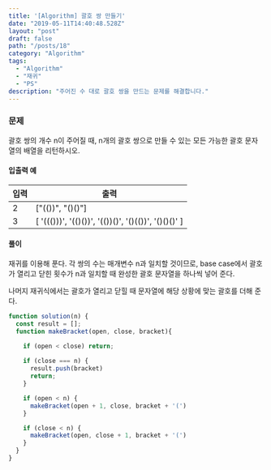 ```yaml
---
title: '[Algorithm] 괄호 쌍 만들기'
date: "2019-05-11T14:40:48.528Z"
layout: "post"
draft: false
path: "/posts/18"
category: "Algorithm"
tags:
  - "Algorithm"
  - "재귀"
  - "PS"
description: "주어진 수 대로 괄호 쌍을 만드는 문제를 해결합니다."
---
```


### 문제

괄호 쌍의 개수 n이 주어질 때, n개의 괄호 쌍으로 만들 수 있는 모든 가능한 괄호 문자열의 배열을 리턴하시오.

#### 입출력 예

| 입력 | 출력 |
|--|--|
| 2 | ["(())", "()()"] |
| 3 | [ '((()))', '(()())', '(())()', '()(())', '()()()' ] |

#### 풀이

재귀를 이용해 푼다. 각 쌍의 수는 매개변수 n과 일치할 것이므로, base case에서 괄호가 열리고 닫힌 횟수가 n과 일치할 때 완성한 괄호 문자열을 하나씩 넣어 준다.

나머지 재귀식에서는 괄호가 열리고 닫힐 때 문자열에 해당 상황에 맞는 괄호를 더해 준다.

```javascript
function solution(n) {
  const result = [];
  function makeBracket(open, close, bracket){

    if (open < close) return;
    
    if (close === n) {
      result.push(bracket)
      return;
    }

    if (open < n) {
      makeBracket(open + 1, close, bracket + '(')
    }

    if (close < n) {
      makeBracket(open, close + 1, bracket + '(')
    }
  }
}
```
